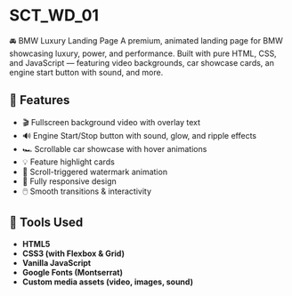 # SCT_WD_01

🚘 BMW Luxury Landing Page
A premium, animated landing page for BMW showcasing luxury, power, and performance. Built with pure HTML, CSS, and JavaScript — featuring video backgrounds, car showcase cards, an engine start button with sound, and more.


## 🚀 Features
- 🎬 Fullscreen background video with overlay text
- 🔊 Engine Start/Stop button with sound, glow, and ripple effects
- 🏎️ Scrollable car showcase with hover animations
- 💡 Feature highlight cards
- 🧠 Scroll-triggered watermark animation
- 📱 Fully responsive design
- 🖱️ Smooth transitions & interactivity


## 🔧 Tools Used
- **HTML5**
- **CSS3 (with Flexbox & Grid)**
- **Vanilla JavaScript**
- **Google Fonts (Montserrat)**
- **Custom media assets (video, images, sound)**



